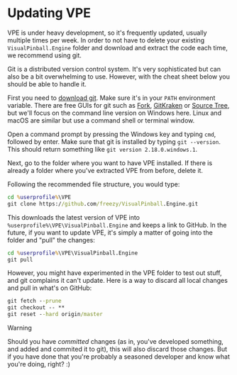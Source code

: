 # Updating VPE

VPE is under heavy development, so it's frequently updated, usually multiple times per week. In order to not have to delete your existing `VisualPinball.Engine` folder and download and extract the code each time, we recommend using git.

Git is a distributed version control system. It's very sophisticated but can also be a bit overwhelming to use. However, with the cheat sheet below you should be able to handle it.

First you need to [download git](https://git-scm.com/downloads). Make sure it's in your `PATH` environment variable. There are free GUIs for git such as [Fork](https://git-fork.com/), [GitKraken](https://www.gitkraken.com/) or [Source Tree](https://www.sourcetreeapp.com/), but we'll focus on the command line version on Windows here. Linux and macOS are similar but use a command shell or terminal window.

Open a command prompt by pressing the Windows key and typing `cmd`, followed by enter. Make sure that git is installed by typing `git --version`. This should return something like `git version 2.18.0.windows.1`. 

Next, go to the folder where you want to have VPE installed. If there is already a folder where you've extracted VPE from before, delete it. 

Following the recommended file structure, you would type:

```cmd
cd %userprofile%\VPE
git clone https://github.com/freezy/VisualPinball.Engine.git
```

This downloads the latest version of VPE into `%userprofile%\VPE\VisualPinball.Engine` and keeps a link to GitHub. In the future, if you want to update VPE, it's simply a matter of going into the folder and "pull" the changes:

```cmd
cd %userprofile%\VPE\VisualPinball.Engine
git pull
```

However, you might have experimented in the VPE folder to test out stuff, and git complains it can't update. Here is a way to discard all local changes and pull in what's on GitHub:

```cmd
git fetch --prune
git checkout -- **
git reset --hard origin/master
```

> [!WARNING]
> Should you have *committed* changes (as in, you've developed something, and added and commited it to git), this will also discard those changes. But if you have done that you're probably a seasoned developer and know what you're doing, right? :)
